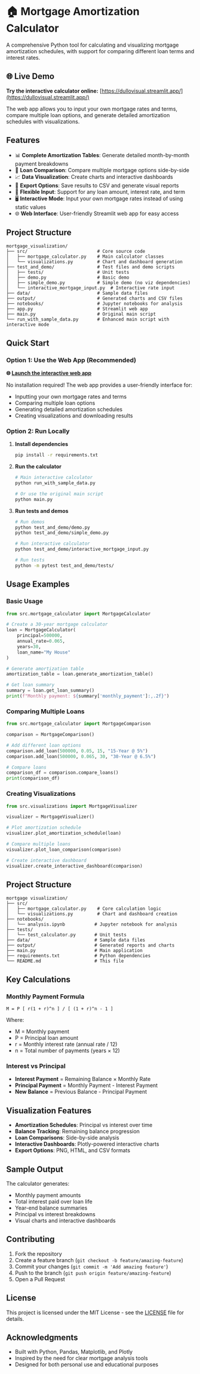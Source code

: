 # 🏠 Mortgage Amortization Calculator

A comprehensive Python tool for calculating and visualizing mortgage amortization schedules, with support for comparing different loan terms and interest rates.

## 🌐 Live Demo

**Try the interactive calculator online:** [https://dullovisual.streamlit.app/](https://dullovisual.streamlit.app/)

The web app allows you to input your own mortgage rates and terms, compare multiple loan options, and generate detailed amortization schedules with visualizations.

## Features

- 📊 **Complete Amortization Tables**: Generate detailed month-by-month payment breakdowns
- 🔄 **Loan Comparison**: Compare multiple mortgage options side-by-side
- 📈 **Data Visualization**: Create charts and interactive dashboards
- 💾 **Export Options**: Save results to CSV and generate visual reports
- 🎯 **Flexible Input**: Support for any loan amount, interest rate, and term
- 🖥️ **Interactive Mode**: Input your own mortgage rates instead of using static values
- 🌐 **Web Interface**: User-friendly Streamlit web app for easy access

## Project Structure

```
mortgage_visualization/
├── src/                          # Core source code
│   ├── mortgage_calculator.py    # Main calculator classes
│   └── visualizations.py         # Chart and dashboard generation
├── test_and_demo/                # Test files and demo scripts
│   ├── tests/                    # Unit tests
│   ├── demo.py                   # Basic demo
│   ├── simple_demo.py            # Simple demo (no viz dependencies)
│   └── interactive_mortgage_input.py  # Interactive rate input
├── data/                         # Sample data files
├── output/                       # Generated charts and CSV files
├── notebooks/                    # Jupyter notebooks for analysis
├── app.py                        # Streamlit web app
├── main.py                       # Original main script
└── run_with_sample_data.py       # Enhanced main script with interactive mode
```

## Quick Start

### Option 1: Use the Web App (Recommended)
**🌐 [Launch the interactive web app](https://dullovisual.streamlit.app/)**

No installation required! The web app provides a user-friendly interface for:
- Inputting your own mortgage rates and terms
- Comparing multiple loan options
- Generating detailed amortization schedules
- Creating visualizations and downloading results

### Option 2: Run Locally

1. **Install dependencies**
   ```bash
   pip install -r requirements.txt
   ```

2. **Run the calculator**
   ```bash
   # Main interactive calculator
   python run_with_sample_data.py
   
   # Or use the original main script
   python main.py
   ```

3. **Run tests and demos**
   ```bash
   # Run demos
   python test_and_demo/demo.py
   python test_and_demo/simple_demo.py
   
   # Run interactive calculator
   python test_and_demo/interactive_mortgage_input.py
   
   # Run tests
   python -m pytest test_and_demo/tests/
   ```

## Usage Examples

### Basic Usage
```python
from src.mortgage_calculator import MortgageCalculator

# Create a 30-year mortgage calculator
loan = MortgageCalculator(
    principal=500000,
    annual_rate=0.065,
    years=30,
    loan_name="My House"
)

# Generate amortization table
amortization_table = loan.generate_amortization_table()

# Get loan summary
summary = loan.get_loan_summary()
print(f"Monthly payment: ${summary['monthly_payment']:,.2f}")
```

### Comparing Multiple Loans
```python
from src.mortgage_calculator import MortgageComparison

comparison = MortgageComparison()

# Add different loan options
comparison.add_loan(500000, 0.05, 15, "15-Year @ 5%")
comparison.add_loan(500000, 0.065, 30, "30-Year @ 6.5%")

# Compare loans
comparison_df = comparison.compare_loans()
print(comparison_df)
```

### Creating Visualizations
```python
from src.visualizations import MortgageVisualizer

visualizer = MortgageVisualizer()

# Plot amortization schedule
visualizer.plot_amortization_schedule(loan)

# Compare multiple loans
visualizer.plot_loan_comparison(comparison)

# Create interactive dashboard
visualizer.create_interactive_dashboard(comparison)
```

## Project Structure

```
mortgage visualization/
├── src/
│   ├── mortgage_calculator.py    # Core calculation logic
│   └── visualizations.py         # Chart and dashboard creation
├── notebooks/
│   └── analysis.ipynb           # Jupyter notebook for analysis
├── tests/
│   └── test_calculator.py       # Unit tests
├── data/                        # Sample data files
├── output/                      # Generated reports and charts
├── main.py                      # Main application
├── requirements.txt             # Python dependencies
└── README.md                    # This file
```

## Key Calculations

### Monthly Payment Formula
```
M = P [ r(1 + r)^n ] / [ (1 + r)^n - 1 ]
```
Where:
- M = Monthly payment
- P = Principal loan amount
- r = Monthly interest rate (annual rate / 12)
- n = Total number of payments (years × 12)

### Interest vs Principal
- **Interest Payment** = Remaining Balance × Monthly Rate
- **Principal Payment** = Monthly Payment - Interest Payment
- **New Balance** = Previous Balance - Principal Payment

## Visualization Features

- **Amortization Schedules**: Principal vs interest over time
- **Balance Tracking**: Remaining balance progression
- **Loan Comparisons**: Side-by-side analysis
- **Interactive Dashboards**: Plotly-powered interactive charts
- **Export Options**: PNG, HTML, and CSV formats

## Sample Output

The calculator generates:
- Monthly payment amounts
- Total interest paid over loan life
- Year-end balance summaries
- Principal vs interest breakdowns
- Visual charts and interactive dashboards

## Contributing

1. Fork the repository
2. Create a feature branch (`git checkout -b feature/amazing-feature`)
3. Commit your changes (`git commit -m 'Add amazing feature'`)
4. Push to the branch (`git push origin feature/amazing-feature`)
5. Open a Pull Request

## License

This project is licensed under the MIT License - see the [LICENSE](LICENSE) file for details.

## Acknowledgments

- Built with Python, Pandas, Matplotlib, and Plotly
- Inspired by the need for clear mortgage analysis tools
- Designed for both personal use and educational purposes
